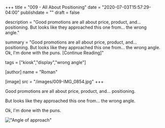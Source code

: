 +++
title = "009 - All About Positioning"
date = "2020-07-03T15:57:29-04:00"
publishdate = ""
draft = false

description = "Good promotions are all about price, product, and... positioning. But looks like they approached this one from... the wrong angle."

summary = "Good promotions are all about price, product, and... positioning. But looks like they approached this one from... the wrong angle. Ok, I'm done with the puns. [Continue Reading]"

tags = ["kiosk","display","wrong angle"]

[author]
    name = "Roman"

[image]
    src = "/images/009-IMG_0854.jpg"
+++

Good promotions are all about price, product, and... positioning. 

But looks like they approached this one from... the wrong angle. 

Ok, I'm done with the puns. 

!["Angle of approach"](/images/009-IMG_0851.jpg)